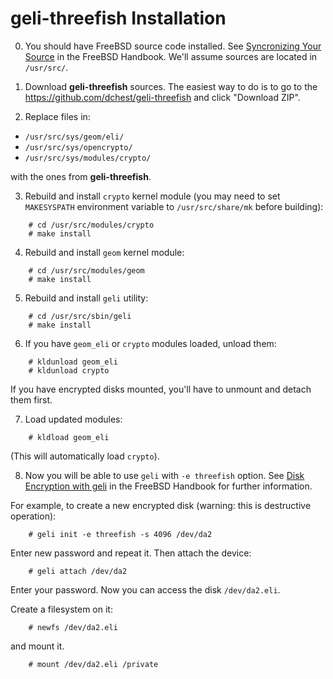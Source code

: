 # geli-threefish Installation

0. You should have FreeBSD source code installed.
See [Syncronizing Your Source](http://www.freebsd.org/doc/en_US.ISO8859-1/books/handbook/synching.html)
in the FreeBSD Handbook. We'll assume sources are located in `/usr/src/`.

1. Download **geli-threefish** sources. The easiest way to do is to go to the
https://github.com/dchest/geli-threefish and click "Download ZIP".

2. Replace files in:

* `/usr/src/sys/geom/eli/`
* `/usr/src/sys/opencrypto/`
* `/usr/src/sys/modules/crypto/`

with the ones from **geli-threefish**.

3. Rebuild and install `crypto` kernel module (you may need to set
`MAKESYSPATH` environment variable to `/usr/src/share/mk` before building):

```
    # cd /usr/src/modules/crypto
    # make install
```

4. Rebuild and install `geom` kernel module:

```
    # cd /usr/src/modules/geom
    # make install
```

5. Rebuild and install `geli` utility:

```
    # cd /usr/src/sbin/geli
    # make install
```

6. If you have `geom_eli` or `crypto` modules loaded, unload them:

```
    # kldunload geom_eli
    # kldunload crypto
```

If you have encrypted disks mounted, you'll have to unmount and detach them first.

7. Load updated modules:

```
    # kldload geom_eli
```

(This will automatically load `crypto`).

8. Now you will be able to use `geli` with `-e threefish` option.
See [Disk Encryption with geli](http://www.freebsd.org/doc/en_US.ISO8859-1/books/handbook/disks-encrypting.html)
in the FreeBSD Handbook for further information.

For example, to create a new encrypted disk (warning: this is destructive operation):

```
    # geli init -e threefish -s 4096 /dev/da2
```

Enter new password and repeat it. Then attach the device:

```
    # geli attach /dev/da2
```

Enter your password. Now you can access the disk `/dev/da2.eli`.

Create a filesystem on it:

```
    # newfs /dev/da2.eli
```

and mount it.

```
    # mount /dev/da2.eli /private
```
